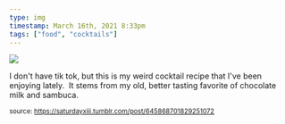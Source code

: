 ```yaml
---
type: img
timestamp: March 16th, 2021 8:33pm
tags: ["food", "cocktails"]
---
```

<img src="https://saturdayxiii.github.io/media/645868701829251072.jpg"/>

I don't have tik tok, but this is my weird cocktail recipe that I've been enjoying lately.  It stems from my old, better tasting favorite of chocolate milk and sambuca.
<br/>
 
  
<small>source: https://saturdayxiii.tumblr.com/post/645868701829251072</small>